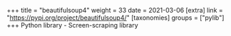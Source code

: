 +++
title = "beautifulsoup4"
weight = 33
date = 2021-03-06
[extra]
link = "https://pypi.org/project/beautifulsoup4/"
[taxonomies]
groups = ["pylib"]
+++
Python library - Screen-scraping library

